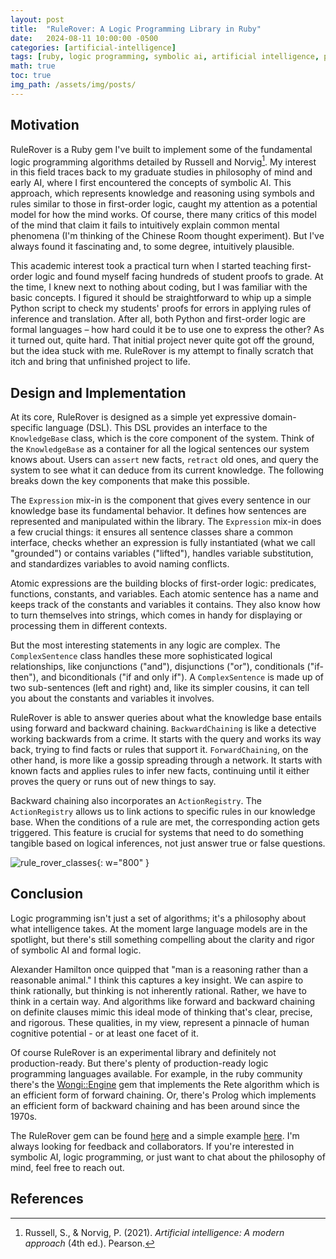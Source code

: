 ```yaml
---
layout: post
title:  "RuleRover: A Logic Programming Library in Ruby"
date:   2024-08-11 10:00:00 -0500
categories: [artificial-intelligence]
tags: [ruby, logic programming, symbolic ai, artificial intelligence, prolog]
math: true
toc: true
img_path: /assets/img/posts/
---
```

## Motivation
RuleRover is a Ruby gem I've built to implement some of the fundamental logic programming algorithms detailed by Russell and Norvig[^1]. My interest in this field traces back to my graduate studies in philosophy of mind and early AI, where I first encountered the concepts of symbolic AI. This approach, which represents knowledge and reasoning using symbols and rules similar to those in first-order logic, caught my attention as a potential model for how the mind works. Of course, there many critics of this model of the mind that claim it fails to intuitively explain common mental phenomena (I'm thinking of the Chinese Room thought experiment). But I've always found it fascinating and, to some degree, intuitively plausible.

This academic interest took a practical turn when I started teaching first-order logic and found myself facing hundreds of student proofs to grade. At the time, I knew next to nothing about coding, but I was familiar with the basic concepts. I figured it should be straightforward to whip up a simple Python script to check my students' proofs for errors in applying rules of inference and translation. After all, both Python and first-order logic are formal languages – how hard could it be to use one to express the other? As it turned out, quite hard. That initial project never quite got off the ground, but the idea stuck with me. RuleRover is my attempt to finally scratch that itch and bring that unfinished project to life.

## Design and Implementation
At its core, RuleRover is designed as a simple yet expressive domain-specific language (DSL). This DSL provides an interface to the `KnowledgeBase` class, which is the core component of the system. Think of the `KnowledgeBase` as a container for all the logical sentences our system knows about. Users can `assert` new facts, `retract` old ones, and query the system to see what it can deduce from its current knowledge. The following breaks down the key components that make this possible.

The `Expression` mix-in is the component that gives every sentence in our knowledge base its fundamental behavior. It defines how sentences are represented and manipulated within the library. The `Expression` mix-in does a few crucial things: it ensures all sentence classes share a common interface, checks whether an expression is fully instantiated (what we call "grounded") or contains variables ("lifted"), handles variable substitution, and standardizes variables to avoid naming conflicts.

Atomic expressions are the building blocks of first-order logic: predicates, functions, constants, and variables. Each atomic sentence has a name and keeps track of the constants and variables it contains. They also know how to turn themselves into strings, which comes in handy for displaying or processing them in different contexts.

But the most interesting statements in any logic are complex. The `ComplexSentence` class handles these more sophisticated logical relationships, like conjunctions ("and"), disjunctions ("or"), conditionals ("if-then"), and biconditionals ("if and only if"). A `ComplexSentence` is made up of two sub-sentences (left and right) and, like its simpler cousins, it can tell you about the constants and variables it involves.

RuleRover is able to answer queries about what the knowledge base entails using forward and backward chaining. `BackwardChaining` is like a detective working backwards from a crime. It starts with the query and works its way back, trying to find facts or rules that support it. `ForwardChaining`, on the other hand, is more like a gossip spreading through a network. It starts with known facts and applies rules to infer new facts, continuing until it either proves the query or runs out of new things to say.

Backward chaining also incorporates an `ActionRegistry`. The `ActionRegistry` allows us to link actions to specific rules in our knowledge base. When the conditions of a rule are met, the corresponding action gets triggered. This feature is crucial for systems that need to do something tangible based on logical inferences, not just answer true or false questions.

![rule_rover_classes](rule_rover_classes.png){: w="800" }

## Conclusion
Logic programming isn't just a set of algorithms; it's a philosophy about what intelligence takes. At the moment large language models are in the spotlight, but there's still something compelling about the clarity and rigor of symbolic AI and formal logic.

Alexander Hamilton once quipped that "man is a reasoning rather than a reasonable animal." I think this captures a key insight. We can aspire to think rationally, but thinking is not inherently rational. Rather, we have to think in a certain way. And algorithms like forward and backward chaining on definite clauses mimic this ideal mode of thinking that's clear, precise, and rigorous. These qualities, in my view, represent a pinnacle of human cognitive potential - or at least one facet of it.

Of course RuleRover is an experimental library and definitely not production-ready. But there's plenty of production-ready logic programming languages available. For example, in the ruby community there's the [Wongi::Engine](https://github.com/ulfurinn/wongi-engine) gem that implements the Rete algorithm which is an efficient form of forward chaining. Or, there's Prolog which implements an efficient form of backward chaining and has been around since the 1970s.

The RuleRover gem can be found [here](https://github.com/jwplatta/rule_rover) and a simple example [here](https://github.com/jwplatta/rule_rover/blob/main/examples/TRADING_STRATEGY.md). I'm always looking for feedback and collaborators. If you're interested in symbolic AI, logic programming, or just want to chat about the philosophy of mind, feel free to reach out.

## References
[^1]: Russell, S., & Norvig, P. (2021). _Artificial intelligence: A modern approach_ (4th ed.). Pearson.